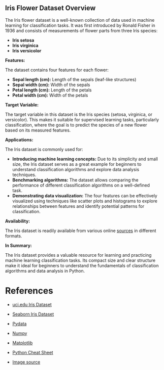 ## Iris Flower Dataset Overview

The Iris flower dataset is a well-known collection of data used in machine learning for classification tasks. It was first introduced by Ronald Fisher in 1936 and consists of measurements of flower parts from three Iris species:

* **Iris setosa**
* **Iris virginica**
* **Iris versicolor**

**Features:**

The dataset contains four features for each flower:

* **Sepal length (cm):** Length of the sepals (leaf-like structures)
* **Sepal width (cm):** Width of the sepals
* **Petal length (cm):** Length of the petals
* **Petal width (cm):** Width of the petals

**Target Variable:**

The target variable in this dataset is the Iris species (setosa, virginica, or versicolor). This makes it suitable for supervised learning tasks, particularly classification, where the goal is to predict the species of a new flower based on its measured features.

**Applications:**

The Iris dataset is commonly used for:

* **Introducing machine learning concepts:** Due to its simplicity and small size, the Iris dataset serves as a great example for beginners to understand classification algorithms and explore data analysis techniques.
* **Benchmarking algorithms:** The dataset allows comparing the performance of different classification algorithms on a well-defined task.
* **Demonstrating data visualization:** The four features can be effectively visualized using techniques like scatter plots and histograms to explore relationships between features and identify potential patterns for classification.

**Availability:**

The Iris dataset is readily available from various online [sources](https://github.com/mwaskom/seaborn-data/blob/master/iris.csv) in different formats.

**In Summary:**

The Iris dataset provides a valuable resource for learning and practicing machine learning classification tasks. Its compact size and clear structure make it ideal for beginners to understand the fundamentals of classification algorithms and data analysis in Python.

# References

- [uci.edu Iris Dataset](https://archive.ics.uci.edu/dataset/53/iris)
 
- [Seaborn Iris Dataset](https://github.com/mwaskom/seaborn-data/blob/master/iris.csv)
 
- [Pydata](https://pandas.pydata.org/)
 
- [Numpy](https://numpy.org/)
 
- [Matplotlib](https://matplotlib.org/)

- [Python Cheat Sheet](https://acrobat.adobe.com/id/urn:aaid:sc:EU:f0f818bf-f5f5-469d-a9c9-9ef5370367e9?comment_id=29df74be-c9cb-4937-acb5-2c65a445a664)

- [Image source](http://www.lac.inpe.br/~rafael.santos/Docs/CAP394/WholeStory-Iris.html#correlations)
